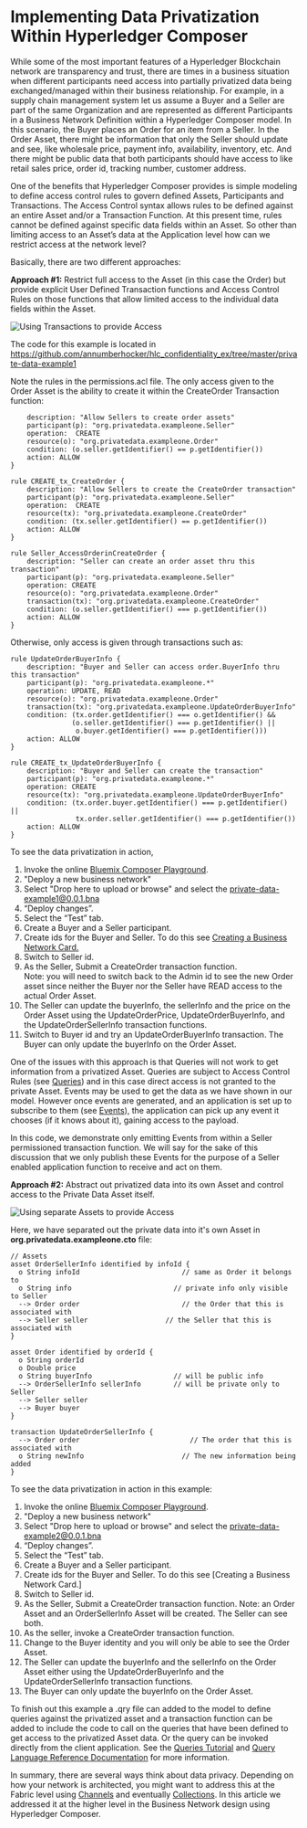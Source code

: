 # Implementing Data Privatization Within Hyperledger Composer

While some of the most important features of a Hyperledger Blockchain network are transparency and trust, there are times in a business situation when different participants need access into partially privatized data being exchanged/managed within their business relationship. For example, in a supply chain management system let us assume a Buyer and a Seller are part of the same Organization and are represented as different Participants in a Business Network Definition within a Hyperledger Composer model. In this scenario, the Buyer places an Order for an item from a Seller. In the Order Asset, there might be information that only the Seller should update and see, like wholesale price, payment info, availability, inventory, etc. And there might be public data that both participants should have access to like retail sales price, order id, tracking number, customer address.

One of the benefits that Hyperledger Composer provides is simple modeling to define access control rules to govern defined Assets, Participants and Transactions. The Access Control syntax allows rules to be defined against an entire Asset and/or a Transaction Function. At this present time, rules cannot be defined against specific data fields within an Asset. So other than limiting access to an Asset’s data at the Application level how can we restrict access at the network level?

Basically, there are two different approaches:

**Approach #1:** Restrict full access to the Asset (in this case the Order) but provide explicit User Defined Transaction functions and Access Control Rules on those functions that allow limited access to the individual data fields within the Asset.

![Using Transactions to provide Access](screenshots/solution1.png)

The code for this example is located in https://github.com/annumberhocker/hlc_confidentiality_ex/tree/master/private-data-example1

Note the rules in the permissions.acl file. The only access given to the Order Asset is the ability to create it within the CreateOrder Transaction function:

```rule SellerReadandCreateOrder {
    description: "Allow Sellers to create order assets"
    participant(p): "org.privatedata.exampleone.Seller"
    operation:  CREATE
    resource(o): "org.privatedata.exampleone.Order"
    condition: (o.seller.getIdentifier() == p.getIdentifier())
    action: ALLOW
}
 
rule CREATE_tx_CreateOrder {
    description: "Allow Sellers to create the CreateOrder transaction"
    participant(p): "org.privatedata.exampleone.Seller"
    operation:  CREATE
    resource(tx): "org.privatedata.exampleone.CreateOrder"
    condition: (tx.seller.getIdentifier() == p.getIdentifier())
    action: ALLOW
}

rule Seller_AccessOrderinCreateOrder {
    description: "Seller can create an order asset thru this transaction"
    participant(p): "org.privatedata.exampleone.Seller"
    operation: CREATE
    resource(o): "org.privatedata.exampleone.Order"
    transaction(tx): "org.privatedata.exampleone.CreateOrder"
    condition: (o.seller.getIdentifier() === p.getIdentifier())
    action: ALLOW
}

```
Otherwise, only access is given through transactions such as:
```
rule UpdateOrderBuyerInfo {
    description: "Buyer and Seller can access order.BuyerInfo thru this transaction"
    participant(p): "org.privatedata.exampleone.*"
    operation: UPDATE, READ
    resource(o): "org.privatedata.exampleone.Order"
    transaction(tx): "org.privatedata.exampleone.UpdateOrderBuyerInfo"
    condition: (tx.order.getIdentifier() === o.getIdentifier() &&
               (o.seller.getIdentifier() === p.getIdentifier() ||
                o.buyer.getIdentifier() === p.getIdentifier()))
    action: ALLOW
}

rule CREATE_tx_UpdateOrderBuyerInfo {
    description: "Buyer and Seller can create the transaction"
    participant(p): "org.privatedata.exampleone.*"
    operation: CREATE
    resource(tx): "org.privatedata.exampleone.UpdateOrderBuyerInfo"
    condition: (tx.order.buyer.getIdentifier() === p.getIdentifier() ||
                tx.order.seller.getIdentifier() === p.getIdentifier())
    action: ALLOW
}
```

To see the data privatization in action, 
1)	Invoke the online [Bluemix Composer Playground](https://composer-playground.mybluemix.net/login).
2)  "Deploy a new business network"
3)  Select "Drop here to upload or browse" and select the [private-data-example1@0.0.1.bna](https://github.com/annumberhocker/hlc_confidentiality_ex/edit/master/private-data-example1/private-data-example1@0.0.1.bna)
4)	“Deploy changes”. 
5)	Select the “Test” tab.
6)	Create a Buyer and a Seller participant. 
7)	Create ids for the Buyer and Seller.  To do this see [Creating a Business Network Card.](https://hyperledger.github.io/composer/latest/playground/id-cards-playground) 
8)	Switch to Seller id.
9)	As the Seller, Submit a CreateOrder transaction function.  
Note: you will need to switch back to the Admin id to see the new Order asset since neither the Buyer nor the Seller have READ access to the actual Order Asset.
10)	The Seller can update the buyerInfo, the sellerInfo and the price on the Order Asset using the UpdateOrderPrice, UpdateOrderBuyerInfo, and the UpdateOrderSellerInfo transaction functions.
11)	Switch to Buyer id and try an UpdateOrderBuyerInfo transaction. The Buyer can only update the buyerInfo on the Order Asset.

One of the issues with this approach is that Queries will not work to get information from a privatized Asset. Queries are subject to Access Control Rules (see [Queries](https://hyperledger.github.io/composer/latest/business-network/query.html)) and in this case direct access is not granted to the private Asset. Events may be used to get the data as we have shown in our model. However once events are generated, and an application is set up to subscribe to them (see [Events](https://hyperledger.github.io/composer/latest/applications/subscribing-to-events.html)), the application can pick up any event it chooses (if it knows about it), gaining access to the payload. 

In this code, we demonstrate only emitting Events from within a Seller permissioned transaction function. We will say for the sake of this discussion that we only publish these Events for the purpose of a Seller enabled application function to receive and act on them.


**Approach #2:** Abstract out privatized data into its own Asset and control access to the Private Data Asset itself.

![Using separate Assets to provide Access](screenshots/solution2.png)

Here, we have separated out the private data into it's own Asset in **org.privatedata.exampleone.cto** file:
```
// Assets
asset OrderSellerInfo identified by infoId {
  o String infoId		       	          // same as Order it belongs to
  o String info      	                // private info only visible to Seller
  --> Order order		      	          // the Order that this is associated with
  --> Seller seller                   // the Seller that this is associated with
}

asset Order identified by orderId {
  o String orderId
  o Double price
  o String buyerInfo      		        // will be public info
  --> OrderSellerInfo sellerInfo    	// will be private only to Seller
  --> Seller seller
  --> Buyer buyer
}

transaction UpdateOrderSellerInfo {
  --> Order order			                // The order that this is associated with
  o String newInfo			              // The new information being added
}

```

To see the data privatization in action in this example:

1)	Invoke the online [Bluemix Composer Playground](https://composer-playground.mybluemix.net/login).
2)  "Deploy a new business network"
3)  Select "Drop here to upload or browse" and select the [private-data-example2@0.0.1.bna](https://github.com/annumberhocker/hlc_confidentiality_ex/edit/master/private-data-example1/private-data-example2@0.0.1.bna)
4)	“Deploy changes”. 
5)	Select the “Test” tab.
6)	Create a Buyer and a Seller participant. 
7)	Create ids for the Buyer and Seller.  To do this see [Creating a Business Network Card.]
8)	Switch to Seller id.
9)	As the Seller, Submit a CreateOrder transaction function.  Note: an Order Asset and an OrderSellerInfo Asset will be created.  The Seller can see both.
10)	As the seller, invoke a CreateOrder transaction function.  
11)	Change to the Buyer identity and you will only be able to see the Order Asset.
12)	The Seller can update the buyerInfo and the sellerInfo on the Order Asset either using the UpdateOrderBuyerInfo and the UpdateOrderSellerInfo transaction functions.
13)	The Buyer can only update the buyerInfo on the Order Asset.

To finish out this example a .qry file can added to the model to define queries against the privatized asset and a transaction function can be added to include the code to call on the queries that have been defined to get access to the privatized Asset data. Or the query can be invoked directly from the client application. See the [Queries Tutorial](https://hyperledger.github.io/composer/latest/tutorials/queries) and [Query Language Reference Documentation](https://hyperledger.github.io/composer/latest/api/client-businessnetworkconnection#buildquery) for more information.

In summary, there are several ways think about data privacy.  Depending on how your network is architected, you might want to address this at the Fabric level using [Channels](https://hyperledger-fabric.readthedocs.io/en/release-1.1/channels.html) and eventually [Collections](https://hyperledger-fabric.readthedocs.io/en/release-1.2/private-data/private-data.html).  In this article we addressed it at the higher level in the Business Network design using Hyperledger Composer.

